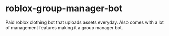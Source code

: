 # roblox-group-manager-bot
Paid roblox clothing bot that uploads assets everyday. Also comes with a lot of management features making it a group manager bot.

